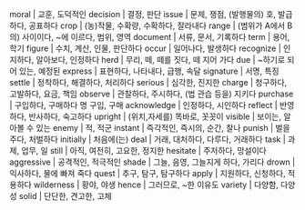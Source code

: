 moral		| 교훈, 도덕적인
decision	| 결정, 판단
issue		| 문제, 쟁점, (발행물의) 호, 발급하다, 공표하다
crop		| (농)작물, 수확량, 수확하다, 잘라내다
range		| (범위가 A에서 B의) 사이이다, ~에 이르다, 범위, 영역
document	| 서류, 문서, 기록하다
term		| 용어, 학기
figure		| 수치, 계산, 인물, 판단하다
occur		| 일어나다, 발생하다
recognize	| 인지하다, 알아보다, 인정하다
herd		| 무리, 떼, 떼를 짓다, 떼 지어 가다
due		| ~하기로 되어 있는, 예정된
express		| 표현하다, 나타내다, 급행, 속달
signature	| 서명, 특징
settle		| 정착하다, 해결하다, 처리하다
serious		| 심각한, 진지한
charge		| 청구하다, 고발하다, 요금, 책임
observe		| 관찰하다, 주시하다, (법 관습 등을) 지키다
purchase	| 구입하다, 구매하다 명 구입, 구매
acknowledge	| 인정하다, 시인하다
reflect		| 반영하다, 반사하다, 숙고하다
upright		| (위치,자세를) 똑바로, 꼿꼿이
visible		| 보이는, 알아볼 수 있는
enemy		| 적, 적군
instant		| 즉각적인, 즉시의, 순간, 찰나
punish		| 벌을 주다, 처벌하다
initially	| 처음에(는)
deal		| 거래, 대처하다, 다루다, 거래하다
task		| 과제, 업무, 일
still		| 아직, 여전히, 고요한, 정지한
hesitate	| 주저하다, 망설이다
aggressive	| 공격적인, 적극적인
shade		| 그늘, 음영, 그늘지게 하다, 가리다
drown		| 익사하다, 물에 빠져 죽다
quest		| 추구, 탐구, 탐구하다
apply		| 지원하다, 신청하다, 적용하다
wilderness	| 황야, 야생
hence		| 그러므로, ~한 이유도
variety		| 다양함, 다양성
solid		| 단단한, 견고한, 고체
